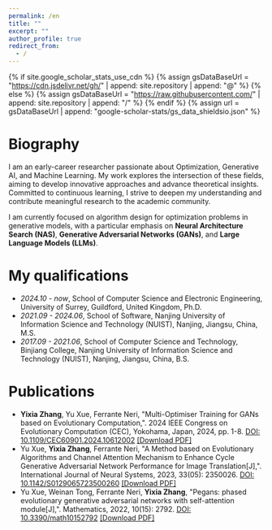 ```yaml
---
permalink: /en
title: ""
excerpt: ""
author_profile: true
redirect_from: 
  - /
---
```


{% if site.google_scholar_stats_use_cdn %}
{% assign gsDataBaseUrl = "https://cdn.jsdelivr.net/gh/" | append: site.repository | append: "@" %}
{% else %}
{% assign gsDataBaseUrl = "https://raw.githubusercontent.com/" | append: site.repository | append: "/" %}
{% endif %}
{% assign url = gsDataBaseUrl | append: "google-scholar-stats/gs_data_shieldsio.json" %}

<style>
.tag {
    background-color: #FFD88E; /* 淡橘红色背景 */
    color: black; /* 黑色字体 */
    padding: 3px 6px; /* 更小的内边距 */
    border-radius: 10px; /* 圆角 */
    font-size: 12px; /* 更小的字体大小 */
    display: inline-block; /* 允许在文本后方 */
    margin-left: 5px; /* 标签与文本之间的间距 */
}

.tagh {
    background-color: #FFB9A2; /* 淡橘红色背景 */
    color: black; /* 黑色字体 */
    padding: 3px 6px; /* 更小的内边距 */
    border-radius: 10px; /* 圆角 */
    font-size: 12px; /* 更小的字体大小 */
    display: inline-block; /* 允许在文本后方 */
    margin-left: 5px; /* 标签与文本之间的间距 */
}
</style>

<span class='anchor' id='Biography'></span>
# Biography

I am an early-career researcher passionate about Optimization, Generative AI, and Machine Learning. My work explores the intersection of these fields, aiming to develop innovative approaches and advance theoretical insights. Committed to continuous learning, I strive to deepen my understanding and contribute meaningful research to the academic community.

I am currently focused on algorithm design for optimization problems in generative models, with a particular emphasis on **Neural Architecture Search (NAS)**, **Generative Adversarial Networks (GANs)**, and **Large Language Models (LLMs)**.

<span class='anchor' id='-My qualifications'></span>
# My qualifications
- *2024.10 - now*, School of Computer Science and Electronic Engineering, University of Surrey, Guildford, United Kingdom, Ph.D.
- *2021.09 - 2024.06*, School of Software, Nanjing University of Information Science and Technology (NUIST), Nanjing, Jiangsu, China, M.S.
- *2017.09 - 2021.06*, School of Computer Science and Technology, Binjiang College, Nanjing University of Information Science and Technology (NUIST), Nanjing, Jiangsu, China, B.S.

<span class='anchor' id='-Publications'></span>
# Publications
- **Yixia Zhang**, Yu Xue, Ferrante Neri, "Multi-Optimiser Training for GANs based on Evolutionary Computation,". 2024 IEEE Congress on Evolutionary Computation (CEC), Yokohama, Japan, 2024, pp. 1-8. [DOI: 10.1109/CEC60901.2024.10612002](https://doi.org/10.1109/CEC60901.2024.10612002) [[Download PDF]](https://ieeexplore.ieee.org/abstract/document/10612002)
- Yu Xue, **Yixia Zhang**, Ferrante Neri, "A Method based on Evolutionary Algorithms and Channel Attention Mechanism to Enhance Cycle Generative Adversarial Network Performance for Image Translation[J],". International Journal of Neural Systems, 2023, 33(05): 2350026. [DOI: 10.1142/S0129065723500260](https://doi.org/10.1142/S0129065723500260) [[Download PDF]](https://www.worldscientific.com/doi/abs/10.1142/S0129065723500260)
- Yu Xue, Weinan Tong, Ferrante Neri, **Yixia Zhang**, "Pegans: phased evolutionary generative adversarial networks with self-attention module[J],". Mathematics, 2022, 10(15): 2792. [DOI: 10.3390/math10152792](https://doi.org/10.3390/math10152792) [[Download PDF]](https://www.mdpi.com/2227-7390/10/15/2792)

